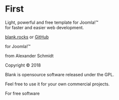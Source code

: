 # First

Light, powerful and free template for Joomla!™  
for faster and easier web development.

[blank.rocks](http://blank.rocks) or [GitHub](https://github.com/Bloggerschmidt/Blank)

for Joomla!™

from Alexander Schmidt

Copyright © 2018

Blank is opensource software released under the GPL.

Feel free to use it for your own commercial projects.

For free software

